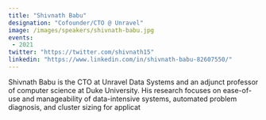 ```yaml
---
title: "Shivnath Babu"
designation: "Cofounder/CTO @ Unravel"
image: /images/speakers/shivnath-babu.jpg
events:
 - 2021
twitter: "https://twitter.com/shivnath15"
linkedin: "https://www.linkedin.com/in/shivnath-babu-82607550/"
---
```


Shivnath Babu is the CTO at Unravel Data Systems and an adjunct professor of computer science at Duke University. His research focuses on ease-of-use and manageability of data-intensive systems, automated problem diagnosis, and cluster sizing for applicat